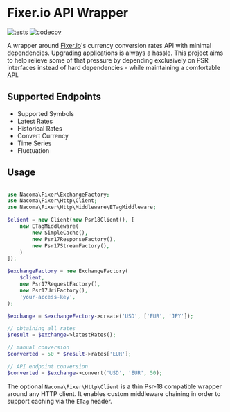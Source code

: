 # Fixer.io API Wrapper

[![tests](https://github.com/Nacoma/fixer-io/actions/workflows/tests.yml/badge.svg)](https://github.com/Nacoma/fixer-io/actions/workflows/tests.yml)
[![codecov](https://codecov.io/gh/Nacoma/fixer-io/branch/main/graph/badge.svg?token=BU6X7E5K9N)](https://codecov.io/gh/Nacoma/fixer-io)

A wrapper around [Fixer.io](https://fixer.io/)'s currency conversion rates API with minimal dependencies. Upgrading applications is
always a hassle. This project aims to help relieve some of that pressure by depending exclusively on PSR interfaces instead
of hard dependencies - while maintaining a comfortable API.

## Supported Endpoints

- Supported Symbols
- Latest Rates
- Historical Rates
- Convert Currency
- Time Series
- Fluctuation

## Usage

```php

use Nacoma\Fixer\ExchangeFactory;
use Nacoma\Fixer\Http\Client;
use Nacoma\Fixer\Http\Middleware\ETagMiddleware;

$client = new Client(new Psr18Client(), [
    new ETagMiddleware(
        new SimpleCache(),
        new Psr17ResponseFactory(),
        new Psr17StreamFactory(),
    )
]);

$exchangeFactory = new ExchangeFactory(
    $client,
    new Psr17RequestFactory(),
    new Psr17UriFactory(),
    'your-access-key',
);

$exchange = $exchangeFactory->create('USD', ['EUR', 'JPY']);

// obtaining all rates
$result = $exchange->latestRates();

// manual conversion
$converted = 50 * $result->rates['EUR'];

// API endpoint conversion
$converted = $exchange->convert('USD', 'EUR', 50);
```

The optional `Nacoma\Fixer\Http\Client` is a thin Psr-18 compatible wrapper around any HTTP client. It enables custom middleware
chaining in order to support caching via the `ETag` header.
